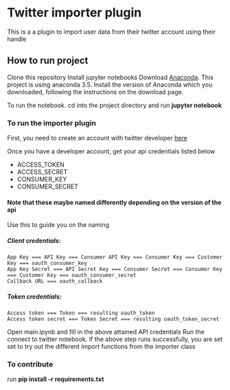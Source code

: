 # Twitter importer plugin

This is a a plugin to import user data from their twitter account using their handle

## How to run project

Clone this repository
Install jupyter notebooks
Download [Anaconda](https://www.continuum.io/downloads). This project is using anaconda 3.5.
Install the version of Anaconda which you downloaded, following the instructions on the download page.

To run the notebook. cd into the project directory and run **jupyter notebook**

### To run the importer plugin

First, you need to create an account with twitter developer [here](https://developer.twitter.com/en/docs/twitter-api/getting-started/getting-access-to-the-twitter-api)

Once you have a developer account, get your api credentials listed below

- ACCESS_TOKEN
- ACCESS_SECRET
- CONSUMER_KEY
- CONSUMER_SECRET

#### Note that these maybe named differently depending on the version of the api

Use this to guide you on the naming

##### Client credentials:

    App Key === API Key === Consumer API Key === Consumer Key === Customer Key === oauth_consumer_key
    App Key Secret === API Secret Key === Consumer Secret === Consumer Key === Customer Key === oauth_consumer_secret
    Callback URL === oauth_callback

##### Token credentials:

    Access token === Token === resulting oauth_token
    Access token secret === Token Secret === resulting oauth_token_secret

Open main.ipynb and fill in the above attained API credentials
Run the connect to twitter notebook.
If the above step runs successfully, you are set set to try out the different import functions from the importer class

### To contribute

run **pip install -r requirements.txt**
